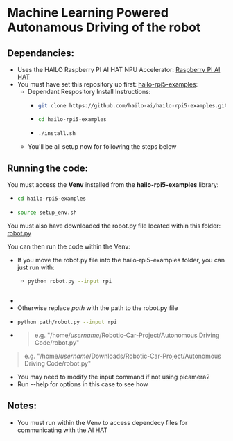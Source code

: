 # Machine Learning Powered Autonamous Driving of the robot  

## Dependancies:  
- Uses the HAILO Raspberry PI AI HAT NPU Accelerator: [Raspberry PI AI HAT](https://www.raspberrypi.com/products/ai-hat/)  
- You must have set this repository up first: [hailo-rpi5-examples](https://github.com/hailo-ai/hailo-rpi5-examples):
  - Dependant Respository Install Instructions:
    - ```bash
      git clone https://github.com/hailo-ai/hailo-rpi5-examples.git
      ```
    - ```bash
      cd hailo-rpi5-examples
      ```
    - ```bash
      ./install.sh
      ```
  - You'll be all setup now for following the steps below  

## Running the code:  
You must access the **Venv** installed from the **hailo-rpi5-examples** library:
- ```bash
  cd hailo-rpi5-examples
  ```
- ```bash
  source setup_env.sh
  ```
You must also have downloaded the robot.py file located within this folder:
[robot.py](https://github.com/Starman7312/Robotic-Car-Project/blob/2722a39ef8a3fbd1f0c879badb777c0f49078721/Autonomous%20Driving%20Code/robot.py)

You can then run the code within the Venv:
- If you move the robot.py file into the hailo-rpi5-examples folder, you can just run with:
  - ```bash
    python robot.py --input rpi
  ```
-
-  Otherwise replace *path* with the path to the robot.py file
  - ```bash
    python path/robot.py --input rpi
    ```
-  >e.g. "/home/*username*/Robotic-Car-Project/Autonomous Driving Code/robot.py"  
  >e.g. "/home/*username*/Downloads/Robotic-Car-Project/Autonomous Driving Code/robot.py"  
- You may need to modify the input command if not using picamera2
- Run --help for options in this case to see how

## Notes:
- You must run within the Venv to access dependecy files for communicating with the AI HAT
